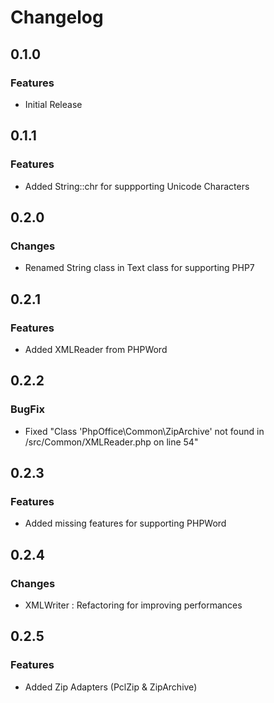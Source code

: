 # Changelog
## 0.1.0

### Features
- Initial Release

## 0.1.1

### Features
- Added String::chr for suppporting Unicode Characters

## 0.2.0

### Changes
- Renamed String class in Text class for supporting PHP7

## 0.2.1

### Features
- Added XMLReader from PHPWord

## 0.2.2

### BugFix
- Fixed "Class 'PhpOffice\Common\ZipArchive' not found in /src/Common/XMLReader.php on line 54"

## 0.2.3

### Features
- Added missing features for supporting PHPWord

## 0.2.4

### Changes
- XMLWriter : Refactoring for improving performances

## 0.2.5

### Features
- Added Zip Adapters (PclZip & ZipArchive)
